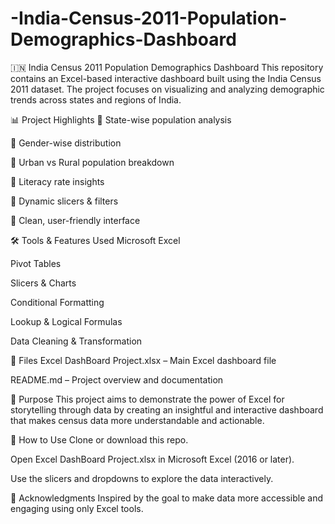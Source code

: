 # -India-Census-2011-Population-Demographics-Dashboard
🇮🇳 India Census 2011 Population Demographics Dashboard
This repository contains an Excel-based interactive dashboard built using the India Census 2011 dataset. The project focuses on visualizing and analyzing demographic trends across states and regions of India.

📊 Project Highlights
📌 State-wise population analysis

📌 Gender-wise distribution

📌 Urban vs Rural population breakdown

📌 Literacy rate insights

📌 Dynamic slicers & filters

📌 Clean, user-friendly interface

🛠 Tools & Features Used
Microsoft Excel

Pivot Tables

Slicers & Charts

Conditional Formatting

Lookup & Logical Formulas

Data Cleaning & Transformation

📁 Files
Excel DashBoard Project.xlsx – Main Excel dashboard file

README.md – Project overview and documentation

🎯 Purpose
This project aims to demonstrate the power of Excel for storytelling through data by creating an insightful and interactive dashboard that makes census data more understandable and actionable.

🚀 How to Use
Clone or download this repo.

Open Excel DashBoard Project.xlsx in Microsoft Excel (2016 or later).

Use the slicers and dropdowns to explore the data interactively.

🙌 Acknowledgments
Inspired by the goal to make data more accessible and engaging using only Excel tools.
